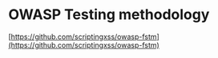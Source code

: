 # OWASP Testing methodology

[https://github.com/scriptingxss/owasp-fstm](https://github.com/scriptingxss/owasp-fstm)

